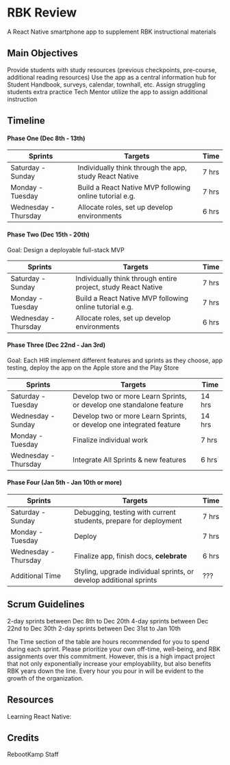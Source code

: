 # RBK Review

A React Native smartphone app to supplement RBK instructional materials

## Main Objectives

Provide students with study resources (previous checkpoints, pre-course, additional reading resources)
Use the app as a central information hub for Student Handbook, surveys, calendar, townhall, etc.
Assign struggling students extra practice
Tech Mentor utilize the app to assign additional instruction

## Timeline
#### Phase One (Dec 8th - 13th)
Sprints | Targets | Time
--- | --- | ---
Saturday - Sunday | Individually think through the app, study React Native  | 7 hrs 
Monday - Tuesday | Build a React Native MVP following online tutorial e.g.   |  7 hrs 
Wednesday - Thursday |   Allocate roles, set up develop environments   |  6 hrs 

#### Phase Two (Dec 15th - 20th)
Goal: Design a deployable full-stack MVP

Sprints | Targets | Time
--- | --- | ---
Saturday - Sunday | Individually think through entire project, study React Native  | 7 hrs 
Monday - Tuesday | Build a React Native MVP following online tutorial e.g.   |  7 hrs 
Wednesday - Thursday |   Allocate roles, set up develop environments   |  6 hrs 

#### Phase Three (Dec 22nd - Jan 3rd)
Goal: Each HIR implement different features and sprints as they choose, app testing, deploy the app on the Apple store and the Play Store

Sprints | Targets | Time
--- | --- | ---
Saturday - Tuesday |  Develop two or more Learn Sprints, or develop one standalone feature | 14 hrs 
Wednesday - Sunday | Develop two or more Learn Sprints, or develop one integrated feature  |  14 hrs 
Monday - Tuesday |   Finalize individual work   |  7 hrs 
Wednesday - Thursday |   Integrate All Sprints & new features |  6 hrs 

#### Phase Four (Jan 5th - Jan 10th or more)

Sprints | Targets | Time
--- | --- | ---
Saturday - Sunday  |   Debugging, testing with current students, prepare for deployment   |  7 hrs
Monday - Tuesday |   Deploy  |  7 hrs
Wednesday - Thursday | Finalize app, finish docs, **celebrate** | 6 hrs
Additional Time | Styling, upgrade individual sprints, or develop additional sprints | ???

## Scrum Guidelines
2-day sprints between Dec 8th to Dec 20th
4-day sprints between Dec 22nd to Dec 30th
2-day sprints between Dec 31st to Jan 10th

The Time section of the table are hours recommended for you to spend during each sprint. 
Please prioritize your own off-time, well-being, and RBK assignments over this commitment. 
However, this is a high impact project that not only exponentially increase your employability, but also benefits RBK years down the line. Every hour you pour in will be evident to the growth of the organization.

## Resources
Learning React Native:




## Credits

RebootKamp Staff
